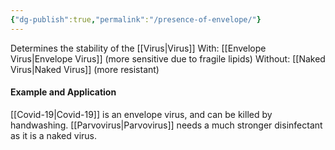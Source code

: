 ```yaml
---
{"dg-publish":true,"permalink":"/presence-of-envelope/"}
---
```


Determines the stability of the [[Virus\|Virus]]
With: [[Envelope Virus\|Envelope Virus]] (more sensitive due to fragile lipids)
Without: [[Naked Virus\|Naked Virus]] (more resistant)

#### Example and Application
[[Covid-19\|Covid-19]] is an envelope virus, and can be killed by handwashing.
[[Parvovirus\|Parvovirus]] needs a much stronger disinfectant as it is a naked virus.